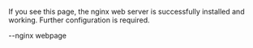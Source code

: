 If you see this page, the nginx web server is successfully installed and working. Further configuration is required. 

--nginx webpage

